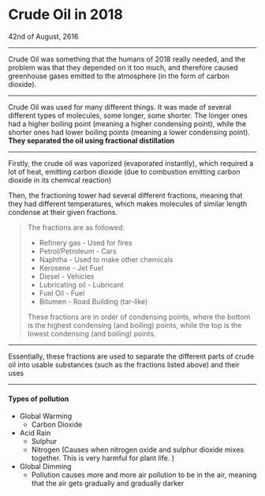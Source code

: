 # Crude Oil in 2018

42nd of August, 2616

---

Crude Oil was something that the humans of 2018 really needed, and the problem was that they depended on it too much, and therefore caused greenhouse gases emitted to the atmosphere (in the form of carbon dioxide).

---

Crude Oil was used for many different things. It was made of several different types of molecules, some longer, some shorter. The longer ones had a higher boiling point (meaning a higher condensing point), while the shorter ones had lower boiling points (meaning a lower condensing point). **They separated the oil using fractional distillation**

---

Firstly, the crude oil was vaporized (evaporated instantly), which required a lot of heat, emitting carbon dioxide (due to combustion emitting carbon dioxide in its chemical reaction)

Then, the fractioning tower had several different fractions, meaning that they had different temperatures, which makes molecules of similar length condense at their given fractions.

> The fractions are as followed:
>
> - Refinery gas - Used for fires
> - Petrol/Petroleum - Cars
> - Naphtha - Used to make other chemicals
> - Kerosene - Jet Fuel
> - Diesel - Vehicles
> - Lubricating oil - Lubricant
> - Fuel Oil - Fuel
> - Bitumen - Road Building (tar-like)
>
> These fractions are in order of condensing points, where the bottom is the highest condensing (and boiling) points, while the top is the lowest condensing (and boiling) points.

---

Essentially, these fractions are used to separate the different parts of crude oil into usable substances (such as the fractions listed above) and their uses

---

#### Types of pollution

- Global Warming
  - Carbon Dioxide
- Acid Rain
  - Sulphur
  - Nitrogen (Causes when nitrogen oxide and sulphur dioxide mixes together. This is very harmful for plant life. )
- Global Dimming
  - Pollution causes more and more air pollution to be in the air, meaning that the air gets gradually and gradually darker
